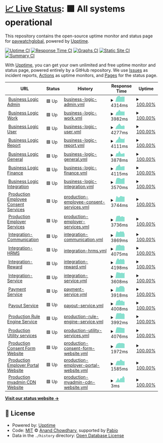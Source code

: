 # [📈 Live Status](https://paywatchglobal.github.io/upptime): <!--live status--> **🟩 All systems operational**

This repository contains the open-source uptime monitor and status page for [paywatchglobal](https://paywatchglobal.github.io/upptime), powered by [Upptime](https://github.com/upptime/upptime).

[![Uptime CI](https://github.com/paywatchglobal/upptime/workflows/Uptime%20CI/badge.svg)](https://github.com/paywatchglobal/upptime/actions?query=workflow%3A%22Uptime+CI%22)
[![Response Time CI](https://github.com/paywatchglobal/upptime/workflows/Response%20Time%20CI/badge.svg)](https://github.com/paywatchglobal/upptime/actions?query=workflow%3A%22Response+Time+CI%22)
[![Graphs CI](https://github.com/paywatchglobal/upptime/workflows/Graphs%20CI/badge.svg)](https://github.com/paywatchglobal/upptime/actions?query=workflow%3A%22Graphs+CI%22)
[![Static Site CI](https://github.com/paywatchglobal/upptime/workflows/Static%20Site%20CI/badge.svg)](https://github.com/paywatchglobal/upptime/actions?query=workflow%3A%22Static+Site+CI%22)
[![Summary CI](https://github.com/paywatchglobal/upptime/workflows/Summary%20CI/badge.svg)](https://github.com/paywatchglobal/upptime/actions?query=workflow%3A%22Summary+CI%22)

With [Upptime](https://upptime.js.org), you can get your own unlimited and free uptime monitor and status page, powered entirely by a GitHub repository. We use [Issues](https://github.com/paywatchglobal/upptime/issues) as incident reports, [Actions](https://github.com/paywatchglobal/upptime/actions) as uptime monitors, and [Pages](https://paywatchglobal.github.io/upptime) for the status page.

<!--start: status pages-->
<!-- This summary is generated by Upptime (https://github.com/upptime/upptime) -->
<!-- Do not edit this manually, your changes will be overwritten -->
<!-- prettier-ignore -->
| URL | Status | History | Response Time | Uptime |
| --- | ------ | ------- | ------------- | ------ |
| <img alt="" src="https://icons.duckduckgo.com/ip3/20.24.157.72.ico" height="13"> [Business Logic Admin](https://20.24.157.72/agghealth/health) | 🟩 Up | [business-logic-admin.yml](https://github.com/paywatchglobal/upptime/commits/HEAD/history/business-logic-admin.yml) | <details><summary><img alt="Response time graph" src="./graphs/business-logic-admin/response-time-week.png" height="20"> 4314ms</summary><br><a href="https://paywatchglobal.github.io/upptime/history/business-logic-admin"><img alt="Response time 4279" src="https://img.shields.io/endpoint?url=https%3A%2F%2Fraw.githubusercontent.com%2Fpaywatchglobal%2Fupptime%2FHEAD%2Fapi%2Fbusiness-logic-admin%2Fresponse-time.json"></a><br><a href="https://paywatchglobal.github.io/upptime/history/business-logic-admin"><img alt="24-hour response time 4170" src="https://img.shields.io/endpoint?url=https%3A%2F%2Fraw.githubusercontent.com%2Fpaywatchglobal%2Fupptime%2FHEAD%2Fapi%2Fbusiness-logic-admin%2Fresponse-time-day.json"></a><br><a href="https://paywatchglobal.github.io/upptime/history/business-logic-admin"><img alt="7-day response time 4314" src="https://img.shields.io/endpoint?url=https%3A%2F%2Fraw.githubusercontent.com%2Fpaywatchglobal%2Fupptime%2FHEAD%2Fapi%2Fbusiness-logic-admin%2Fresponse-time-week.json"></a><br><a href="https://paywatchglobal.github.io/upptime/history/business-logic-admin"><img alt="30-day response time 4281" src="https://img.shields.io/endpoint?url=https%3A%2F%2Fraw.githubusercontent.com%2Fpaywatchglobal%2Fupptime%2FHEAD%2Fapi%2Fbusiness-logic-admin%2Fresponse-time-month.json"></a><br><a href="https://paywatchglobal.github.io/upptime/history/business-logic-admin"><img alt="1-year response time 4279" src="https://img.shields.io/endpoint?url=https%3A%2F%2Fraw.githubusercontent.com%2Fpaywatchglobal%2Fupptime%2FHEAD%2Fapi%2Fbusiness-logic-admin%2Fresponse-time-year.json"></a></details> | <details><summary><a href="https://paywatchglobal.github.io/upptime/history/business-logic-admin">100.00%</a></summary><a href="https://paywatchglobal.github.io/upptime/history/business-logic-admin"><img alt="All-time uptime 100.00%" src="https://img.shields.io/endpoint?url=https%3A%2F%2Fraw.githubusercontent.com%2Fpaywatchglobal%2Fupptime%2FHEAD%2Fapi%2Fbusiness-logic-admin%2Fuptime.json"></a><br><a href="https://paywatchglobal.github.io/upptime/history/business-logic-admin"><img alt="24-hour uptime 100.00%" src="https://img.shields.io/endpoint?url=https%3A%2F%2Fraw.githubusercontent.com%2Fpaywatchglobal%2Fupptime%2FHEAD%2Fapi%2Fbusiness-logic-admin%2Fuptime-day.json"></a><br><a href="https://paywatchglobal.github.io/upptime/history/business-logic-admin"><img alt="7-day uptime 100.00%" src="https://img.shields.io/endpoint?url=https%3A%2F%2Fraw.githubusercontent.com%2Fpaywatchglobal%2Fupptime%2FHEAD%2Fapi%2Fbusiness-logic-admin%2Fuptime-week.json"></a><br><a href="https://paywatchglobal.github.io/upptime/history/business-logic-admin"><img alt="30-day uptime 100.00%" src="https://img.shields.io/endpoint?url=https%3A%2F%2Fraw.githubusercontent.com%2Fpaywatchglobal%2Fupptime%2FHEAD%2Fapi%2Fbusiness-logic-admin%2Fuptime-month.json"></a><br><a href="https://paywatchglobal.github.io/upptime/history/business-logic-admin"><img alt="1-year uptime 100.00%" src="https://img.shields.io/endpoint?url=https%3A%2F%2Fraw.githubusercontent.com%2Fpaywatchglobal%2Fupptime%2FHEAD%2Fapi%2Fbusiness-logic-admin%2Fuptime-year.json"></a></details>
| <img alt="" src="https://icons.duckduckgo.com/ip3/20.24.157.72.ico" height="13"> [Business Logic Work](https://20.24.157.72/agghealth/health) | 🟩 Up | [business-logic-work.yml](https://github.com/paywatchglobal/upptime/commits/HEAD/history/business-logic-work.yml) | <details><summary><img alt="Response time graph" src="./graphs/business-logic-work/response-time-week.png" height="20"> 3982ms</summary><br><a href="https://paywatchglobal.github.io/upptime/history/business-logic-work"><img alt="Response time 3711" src="https://img.shields.io/endpoint?url=https%3A%2F%2Fraw.githubusercontent.com%2Fpaywatchglobal%2Fupptime%2FHEAD%2Fapi%2Fbusiness-logic-work%2Fresponse-time.json"></a><br><a href="https://paywatchglobal.github.io/upptime/history/business-logic-work"><img alt="24-hour response time 3467" src="https://img.shields.io/endpoint?url=https%3A%2F%2Fraw.githubusercontent.com%2Fpaywatchglobal%2Fupptime%2FHEAD%2Fapi%2Fbusiness-logic-work%2Fresponse-time-day.json"></a><br><a href="https://paywatchglobal.github.io/upptime/history/business-logic-work"><img alt="7-day response time 3982" src="https://img.shields.io/endpoint?url=https%3A%2F%2Fraw.githubusercontent.com%2Fpaywatchglobal%2Fupptime%2FHEAD%2Fapi%2Fbusiness-logic-work%2Fresponse-time-week.json"></a><br><a href="https://paywatchglobal.github.io/upptime/history/business-logic-work"><img alt="30-day response time 3783" src="https://img.shields.io/endpoint?url=https%3A%2F%2Fraw.githubusercontent.com%2Fpaywatchglobal%2Fupptime%2FHEAD%2Fapi%2Fbusiness-logic-work%2Fresponse-time-month.json"></a><br><a href="https://paywatchglobal.github.io/upptime/history/business-logic-work"><img alt="1-year response time 3711" src="https://img.shields.io/endpoint?url=https%3A%2F%2Fraw.githubusercontent.com%2Fpaywatchglobal%2Fupptime%2FHEAD%2Fapi%2Fbusiness-logic-work%2Fresponse-time-year.json"></a></details> | <details><summary><a href="https://paywatchglobal.github.io/upptime/history/business-logic-work">100.00%</a></summary><a href="https://paywatchglobal.github.io/upptime/history/business-logic-work"><img alt="All-time uptime 100.00%" src="https://img.shields.io/endpoint?url=https%3A%2F%2Fraw.githubusercontent.com%2Fpaywatchglobal%2Fupptime%2FHEAD%2Fapi%2Fbusiness-logic-work%2Fuptime.json"></a><br><a href="https://paywatchglobal.github.io/upptime/history/business-logic-work"><img alt="24-hour uptime 100.00%" src="https://img.shields.io/endpoint?url=https%3A%2F%2Fraw.githubusercontent.com%2Fpaywatchglobal%2Fupptime%2FHEAD%2Fapi%2Fbusiness-logic-work%2Fuptime-day.json"></a><br><a href="https://paywatchglobal.github.io/upptime/history/business-logic-work"><img alt="7-day uptime 100.00%" src="https://img.shields.io/endpoint?url=https%3A%2F%2Fraw.githubusercontent.com%2Fpaywatchglobal%2Fupptime%2FHEAD%2Fapi%2Fbusiness-logic-work%2Fuptime-week.json"></a><br><a href="https://paywatchglobal.github.io/upptime/history/business-logic-work"><img alt="30-day uptime 100.00%" src="https://img.shields.io/endpoint?url=https%3A%2F%2Fraw.githubusercontent.com%2Fpaywatchglobal%2Fupptime%2FHEAD%2Fapi%2Fbusiness-logic-work%2Fuptime-month.json"></a><br><a href="https://paywatchglobal.github.io/upptime/history/business-logic-work"><img alt="1-year uptime 100.00%" src="https://img.shields.io/endpoint?url=https%3A%2F%2Fraw.githubusercontent.com%2Fpaywatchglobal%2Fupptime%2FHEAD%2Fapi%2Fbusiness-logic-work%2Fuptime-year.json"></a></details>
| <img alt="" src="https://icons.duckduckgo.com/ip3/20.24.157.72.ico" height="13"> [Business Logic User](https://20.24.157.72/agghealth/health) | 🟩 Up | [business-logic-user.yml](https://github.com/paywatchglobal/upptime/commits/HEAD/history/business-logic-user.yml) | <details><summary><img alt="Response time graph" src="./graphs/business-logic-user/response-time-week.png" height="20"> 4277ms</summary><br><a href="https://paywatchglobal.github.io/upptime/history/business-logic-user"><img alt="Response time 3669" src="https://img.shields.io/endpoint?url=https%3A%2F%2Fraw.githubusercontent.com%2Fpaywatchglobal%2Fupptime%2FHEAD%2Fapi%2Fbusiness-logic-user%2Fresponse-time.json"></a><br><a href="https://paywatchglobal.github.io/upptime/history/business-logic-user"><img alt="24-hour response time 3962" src="https://img.shields.io/endpoint?url=https%3A%2F%2Fraw.githubusercontent.com%2Fpaywatchglobal%2Fupptime%2FHEAD%2Fapi%2Fbusiness-logic-user%2Fresponse-time-day.json"></a><br><a href="https://paywatchglobal.github.io/upptime/history/business-logic-user"><img alt="7-day response time 4277" src="https://img.shields.io/endpoint?url=https%3A%2F%2Fraw.githubusercontent.com%2Fpaywatchglobal%2Fupptime%2FHEAD%2Fapi%2Fbusiness-logic-user%2Fresponse-time-week.json"></a><br><a href="https://paywatchglobal.github.io/upptime/history/business-logic-user"><img alt="30-day response time 3708" src="https://img.shields.io/endpoint?url=https%3A%2F%2Fraw.githubusercontent.com%2Fpaywatchglobal%2Fupptime%2FHEAD%2Fapi%2Fbusiness-logic-user%2Fresponse-time-month.json"></a><br><a href="https://paywatchglobal.github.io/upptime/history/business-logic-user"><img alt="1-year response time 3669" src="https://img.shields.io/endpoint?url=https%3A%2F%2Fraw.githubusercontent.com%2Fpaywatchglobal%2Fupptime%2FHEAD%2Fapi%2Fbusiness-logic-user%2Fresponse-time-year.json"></a></details> | <details><summary><a href="https://paywatchglobal.github.io/upptime/history/business-logic-user">100.00%</a></summary><a href="https://paywatchglobal.github.io/upptime/history/business-logic-user"><img alt="All-time uptime 100.00%" src="https://img.shields.io/endpoint?url=https%3A%2F%2Fraw.githubusercontent.com%2Fpaywatchglobal%2Fupptime%2FHEAD%2Fapi%2Fbusiness-logic-user%2Fuptime.json"></a><br><a href="https://paywatchglobal.github.io/upptime/history/business-logic-user"><img alt="24-hour uptime 100.00%" src="https://img.shields.io/endpoint?url=https%3A%2F%2Fraw.githubusercontent.com%2Fpaywatchglobal%2Fupptime%2FHEAD%2Fapi%2Fbusiness-logic-user%2Fuptime-day.json"></a><br><a href="https://paywatchglobal.github.io/upptime/history/business-logic-user"><img alt="7-day uptime 100.00%" src="https://img.shields.io/endpoint?url=https%3A%2F%2Fraw.githubusercontent.com%2Fpaywatchglobal%2Fupptime%2FHEAD%2Fapi%2Fbusiness-logic-user%2Fuptime-week.json"></a><br><a href="https://paywatchglobal.github.io/upptime/history/business-logic-user"><img alt="30-day uptime 100.00%" src="https://img.shields.io/endpoint?url=https%3A%2F%2Fraw.githubusercontent.com%2Fpaywatchglobal%2Fupptime%2FHEAD%2Fapi%2Fbusiness-logic-user%2Fuptime-month.json"></a><br><a href="https://paywatchglobal.github.io/upptime/history/business-logic-user"><img alt="1-year uptime 100.00%" src="https://img.shields.io/endpoint?url=https%3A%2F%2Fraw.githubusercontent.com%2Fpaywatchglobal%2Fupptime%2FHEAD%2Fapi%2Fbusiness-logic-user%2Fuptime-year.json"></a></details>
| <img alt="" src="https://icons.duckduckgo.com/ip3/20.24.157.72.ico" height="13"> [Business Logic Report](https://20.24.157.72/agghealth/health) | 🟩 Up | [business-logic-report.yml](https://github.com/paywatchglobal/upptime/commits/HEAD/history/business-logic-report.yml) | <details><summary><img alt="Response time graph" src="./graphs/business-logic-report/response-time-week.png" height="20"> 4111ms</summary><br><a href="https://paywatchglobal.github.io/upptime/history/business-logic-report"><img alt="Response time 3700" src="https://img.shields.io/endpoint?url=https%3A%2F%2Fraw.githubusercontent.com%2Fpaywatchglobal%2Fupptime%2FHEAD%2Fapi%2Fbusiness-logic-report%2Fresponse-time.json"></a><br><a href="https://paywatchglobal.github.io/upptime/history/business-logic-report"><img alt="24-hour response time 3999" src="https://img.shields.io/endpoint?url=https%3A%2F%2Fraw.githubusercontent.com%2Fpaywatchglobal%2Fupptime%2FHEAD%2Fapi%2Fbusiness-logic-report%2Fresponse-time-day.json"></a><br><a href="https://paywatchglobal.github.io/upptime/history/business-logic-report"><img alt="7-day response time 4111" src="https://img.shields.io/endpoint?url=https%3A%2F%2Fraw.githubusercontent.com%2Fpaywatchglobal%2Fupptime%2FHEAD%2Fapi%2Fbusiness-logic-report%2Fresponse-time-week.json"></a><br><a href="https://paywatchglobal.github.io/upptime/history/business-logic-report"><img alt="30-day response time 3612" src="https://img.shields.io/endpoint?url=https%3A%2F%2Fraw.githubusercontent.com%2Fpaywatchglobal%2Fupptime%2FHEAD%2Fapi%2Fbusiness-logic-report%2Fresponse-time-month.json"></a><br><a href="https://paywatchglobal.github.io/upptime/history/business-logic-report"><img alt="1-year response time 3700" src="https://img.shields.io/endpoint?url=https%3A%2F%2Fraw.githubusercontent.com%2Fpaywatchglobal%2Fupptime%2FHEAD%2Fapi%2Fbusiness-logic-report%2Fresponse-time-year.json"></a></details> | <details><summary><a href="https://paywatchglobal.github.io/upptime/history/business-logic-report">100.00%</a></summary><a href="https://paywatchglobal.github.io/upptime/history/business-logic-report"><img alt="All-time uptime 100.00%" src="https://img.shields.io/endpoint?url=https%3A%2F%2Fraw.githubusercontent.com%2Fpaywatchglobal%2Fupptime%2FHEAD%2Fapi%2Fbusiness-logic-report%2Fuptime.json"></a><br><a href="https://paywatchglobal.github.io/upptime/history/business-logic-report"><img alt="24-hour uptime 100.00%" src="https://img.shields.io/endpoint?url=https%3A%2F%2Fraw.githubusercontent.com%2Fpaywatchglobal%2Fupptime%2FHEAD%2Fapi%2Fbusiness-logic-report%2Fuptime-day.json"></a><br><a href="https://paywatchglobal.github.io/upptime/history/business-logic-report"><img alt="7-day uptime 100.00%" src="https://img.shields.io/endpoint?url=https%3A%2F%2Fraw.githubusercontent.com%2Fpaywatchglobal%2Fupptime%2FHEAD%2Fapi%2Fbusiness-logic-report%2Fuptime-week.json"></a><br><a href="https://paywatchglobal.github.io/upptime/history/business-logic-report"><img alt="30-day uptime 100.00%" src="https://img.shields.io/endpoint?url=https%3A%2F%2Fraw.githubusercontent.com%2Fpaywatchglobal%2Fupptime%2FHEAD%2Fapi%2Fbusiness-logic-report%2Fuptime-month.json"></a><br><a href="https://paywatchglobal.github.io/upptime/history/business-logic-report"><img alt="1-year uptime 100.00%" src="https://img.shields.io/endpoint?url=https%3A%2F%2Fraw.githubusercontent.com%2Fpaywatchglobal%2Fupptime%2FHEAD%2Fapi%2Fbusiness-logic-report%2Fuptime-year.json"></a></details>
| <img alt="" src="https://icons.duckduckgo.com/ip3/20.24.157.72.ico" height="13"> [Business Logic General](https://20.24.157.72/agghealth/health) | 🟩 Up | [business-logic-general.yml](https://github.com/paywatchglobal/upptime/commits/HEAD/history/business-logic-general.yml) | <details><summary><img alt="Response time graph" src="./graphs/business-logic-general/response-time-week.png" height="20"> 3878ms</summary><br><a href="https://paywatchglobal.github.io/upptime/history/business-logic-general"><img alt="Response time 3667" src="https://img.shields.io/endpoint?url=https%3A%2F%2Fraw.githubusercontent.com%2Fpaywatchglobal%2Fupptime%2FHEAD%2Fapi%2Fbusiness-logic-general%2Fresponse-time.json"></a><br><a href="https://paywatchglobal.github.io/upptime/history/business-logic-general"><img alt="24-hour response time 3146" src="https://img.shields.io/endpoint?url=https%3A%2F%2Fraw.githubusercontent.com%2Fpaywatchglobal%2Fupptime%2FHEAD%2Fapi%2Fbusiness-logic-general%2Fresponse-time-day.json"></a><br><a href="https://paywatchglobal.github.io/upptime/history/business-logic-general"><img alt="7-day response time 3878" src="https://img.shields.io/endpoint?url=https%3A%2F%2Fraw.githubusercontent.com%2Fpaywatchglobal%2Fupptime%2FHEAD%2Fapi%2Fbusiness-logic-general%2Fresponse-time-week.json"></a><br><a href="https://paywatchglobal.github.io/upptime/history/business-logic-general"><img alt="30-day response time 3611" src="https://img.shields.io/endpoint?url=https%3A%2F%2Fraw.githubusercontent.com%2Fpaywatchglobal%2Fupptime%2FHEAD%2Fapi%2Fbusiness-logic-general%2Fresponse-time-month.json"></a><br><a href="https://paywatchglobal.github.io/upptime/history/business-logic-general"><img alt="1-year response time 3667" src="https://img.shields.io/endpoint?url=https%3A%2F%2Fraw.githubusercontent.com%2Fpaywatchglobal%2Fupptime%2FHEAD%2Fapi%2Fbusiness-logic-general%2Fresponse-time-year.json"></a></details> | <details><summary><a href="https://paywatchglobal.github.io/upptime/history/business-logic-general">100.00%</a></summary><a href="https://paywatchglobal.github.io/upptime/history/business-logic-general"><img alt="All-time uptime 100.00%" src="https://img.shields.io/endpoint?url=https%3A%2F%2Fraw.githubusercontent.com%2Fpaywatchglobal%2Fupptime%2FHEAD%2Fapi%2Fbusiness-logic-general%2Fuptime.json"></a><br><a href="https://paywatchglobal.github.io/upptime/history/business-logic-general"><img alt="24-hour uptime 100.00%" src="https://img.shields.io/endpoint?url=https%3A%2F%2Fraw.githubusercontent.com%2Fpaywatchglobal%2Fupptime%2FHEAD%2Fapi%2Fbusiness-logic-general%2Fuptime-day.json"></a><br><a href="https://paywatchglobal.github.io/upptime/history/business-logic-general"><img alt="7-day uptime 100.00%" src="https://img.shields.io/endpoint?url=https%3A%2F%2Fraw.githubusercontent.com%2Fpaywatchglobal%2Fupptime%2FHEAD%2Fapi%2Fbusiness-logic-general%2Fuptime-week.json"></a><br><a href="https://paywatchglobal.github.io/upptime/history/business-logic-general"><img alt="30-day uptime 100.00%" src="https://img.shields.io/endpoint?url=https%3A%2F%2Fraw.githubusercontent.com%2Fpaywatchglobal%2Fupptime%2FHEAD%2Fapi%2Fbusiness-logic-general%2Fuptime-month.json"></a><br><a href="https://paywatchglobal.github.io/upptime/history/business-logic-general"><img alt="1-year uptime 100.00%" src="https://img.shields.io/endpoint?url=https%3A%2F%2Fraw.githubusercontent.com%2Fpaywatchglobal%2Fupptime%2FHEAD%2Fapi%2Fbusiness-logic-general%2Fuptime-year.json"></a></details>
| <img alt="" src="https://icons.duckduckgo.com/ip3/20.24.157.72.ico" height="13"> [Business Logic Finance](https://20.24.157.72/agghealth/health) | 🟩 Up | [business-logic-finance.yml](https://github.com/paywatchglobal/upptime/commits/HEAD/history/business-logic-finance.yml) | <details><summary><img alt="Response time graph" src="./graphs/business-logic-finance/response-time-week.png" height="20"> 4115ms</summary><br><a href="https://paywatchglobal.github.io/upptime/history/business-logic-finance"><img alt="Response time 3645" src="https://img.shields.io/endpoint?url=https%3A%2F%2Fraw.githubusercontent.com%2Fpaywatchglobal%2Fupptime%2FHEAD%2Fapi%2Fbusiness-logic-finance%2Fresponse-time.json"></a><br><a href="https://paywatchglobal.github.io/upptime/history/business-logic-finance"><img alt="24-hour response time 3997" src="https://img.shields.io/endpoint?url=https%3A%2F%2Fraw.githubusercontent.com%2Fpaywatchglobal%2Fupptime%2FHEAD%2Fapi%2Fbusiness-logic-finance%2Fresponse-time-day.json"></a><br><a href="https://paywatchglobal.github.io/upptime/history/business-logic-finance"><img alt="7-day response time 4115" src="https://img.shields.io/endpoint?url=https%3A%2F%2Fraw.githubusercontent.com%2Fpaywatchglobal%2Fupptime%2FHEAD%2Fapi%2Fbusiness-logic-finance%2Fresponse-time-week.json"></a><br><a href="https://paywatchglobal.github.io/upptime/history/business-logic-finance"><img alt="30-day response time 3697" src="https://img.shields.io/endpoint?url=https%3A%2F%2Fraw.githubusercontent.com%2Fpaywatchglobal%2Fupptime%2FHEAD%2Fapi%2Fbusiness-logic-finance%2Fresponse-time-month.json"></a><br><a href="https://paywatchglobal.github.io/upptime/history/business-logic-finance"><img alt="1-year response time 3645" src="https://img.shields.io/endpoint?url=https%3A%2F%2Fraw.githubusercontent.com%2Fpaywatchglobal%2Fupptime%2FHEAD%2Fapi%2Fbusiness-logic-finance%2Fresponse-time-year.json"></a></details> | <details><summary><a href="https://paywatchglobal.github.io/upptime/history/business-logic-finance">100.00%</a></summary><a href="https://paywatchglobal.github.io/upptime/history/business-logic-finance"><img alt="All-time uptime 100.00%" src="https://img.shields.io/endpoint?url=https%3A%2F%2Fraw.githubusercontent.com%2Fpaywatchglobal%2Fupptime%2FHEAD%2Fapi%2Fbusiness-logic-finance%2Fuptime.json"></a><br><a href="https://paywatchglobal.github.io/upptime/history/business-logic-finance"><img alt="24-hour uptime 100.00%" src="https://img.shields.io/endpoint?url=https%3A%2F%2Fraw.githubusercontent.com%2Fpaywatchglobal%2Fupptime%2FHEAD%2Fapi%2Fbusiness-logic-finance%2Fuptime-day.json"></a><br><a href="https://paywatchglobal.github.io/upptime/history/business-logic-finance"><img alt="7-day uptime 100.00%" src="https://img.shields.io/endpoint?url=https%3A%2F%2Fraw.githubusercontent.com%2Fpaywatchglobal%2Fupptime%2FHEAD%2Fapi%2Fbusiness-logic-finance%2Fuptime-week.json"></a><br><a href="https://paywatchglobal.github.io/upptime/history/business-logic-finance"><img alt="30-day uptime 100.00%" src="https://img.shields.io/endpoint?url=https%3A%2F%2Fraw.githubusercontent.com%2Fpaywatchglobal%2Fupptime%2FHEAD%2Fapi%2Fbusiness-logic-finance%2Fuptime-month.json"></a><br><a href="https://paywatchglobal.github.io/upptime/history/business-logic-finance"><img alt="1-year uptime 100.00%" src="https://img.shields.io/endpoint?url=https%3A%2F%2Fraw.githubusercontent.com%2Fpaywatchglobal%2Fupptime%2FHEAD%2Fapi%2Fbusiness-logic-finance%2Fuptime-year.json"></a></details>
| <img alt="" src="https://icons.duckduckgo.com/ip3/20.24.157.72.ico" height="13"> [Business Logic Integration](https://20.24.157.72/agghealth/health) | 🟩 Up | [business-logic-integration.yml](https://github.com/paywatchglobal/upptime/commits/HEAD/history/business-logic-integration.yml) | <details><summary><img alt="Response time graph" src="./graphs/business-logic-integration/response-time-week.png" height="20"> 3570ms</summary><br><a href="https://paywatchglobal.github.io/upptime/history/business-logic-integration"><img alt="Response time 3622" src="https://img.shields.io/endpoint?url=https%3A%2F%2Fraw.githubusercontent.com%2Fpaywatchglobal%2Fupptime%2FHEAD%2Fapi%2Fbusiness-logic-integration%2Fresponse-time.json"></a><br><a href="https://paywatchglobal.github.io/upptime/history/business-logic-integration"><img alt="24-hour response time 3365" src="https://img.shields.io/endpoint?url=https%3A%2F%2Fraw.githubusercontent.com%2Fpaywatchglobal%2Fupptime%2FHEAD%2Fapi%2Fbusiness-logic-integration%2Fresponse-time-day.json"></a><br><a href="https://paywatchglobal.github.io/upptime/history/business-logic-integration"><img alt="7-day response time 3570" src="https://img.shields.io/endpoint?url=https%3A%2F%2Fraw.githubusercontent.com%2Fpaywatchglobal%2Fupptime%2FHEAD%2Fapi%2Fbusiness-logic-integration%2Fresponse-time-week.json"></a><br><a href="https://paywatchglobal.github.io/upptime/history/business-logic-integration"><img alt="30-day response time 3576" src="https://img.shields.io/endpoint?url=https%3A%2F%2Fraw.githubusercontent.com%2Fpaywatchglobal%2Fupptime%2FHEAD%2Fapi%2Fbusiness-logic-integration%2Fresponse-time-month.json"></a><br><a href="https://paywatchglobal.github.io/upptime/history/business-logic-integration"><img alt="1-year response time 3622" src="https://img.shields.io/endpoint?url=https%3A%2F%2Fraw.githubusercontent.com%2Fpaywatchglobal%2Fupptime%2FHEAD%2Fapi%2Fbusiness-logic-integration%2Fresponse-time-year.json"></a></details> | <details><summary><a href="https://paywatchglobal.github.io/upptime/history/business-logic-integration">100.00%</a></summary><a href="https://paywatchglobal.github.io/upptime/history/business-logic-integration"><img alt="All-time uptime 100.00%" src="https://img.shields.io/endpoint?url=https%3A%2F%2Fraw.githubusercontent.com%2Fpaywatchglobal%2Fupptime%2FHEAD%2Fapi%2Fbusiness-logic-integration%2Fuptime.json"></a><br><a href="https://paywatchglobal.github.io/upptime/history/business-logic-integration"><img alt="24-hour uptime 100.00%" src="https://img.shields.io/endpoint?url=https%3A%2F%2Fraw.githubusercontent.com%2Fpaywatchglobal%2Fupptime%2FHEAD%2Fapi%2Fbusiness-logic-integration%2Fuptime-day.json"></a><br><a href="https://paywatchglobal.github.io/upptime/history/business-logic-integration"><img alt="7-day uptime 100.00%" src="https://img.shields.io/endpoint?url=https%3A%2F%2Fraw.githubusercontent.com%2Fpaywatchglobal%2Fupptime%2FHEAD%2Fapi%2Fbusiness-logic-integration%2Fuptime-week.json"></a><br><a href="https://paywatchglobal.github.io/upptime/history/business-logic-integration"><img alt="30-day uptime 100.00%" src="https://img.shields.io/endpoint?url=https%3A%2F%2Fraw.githubusercontent.com%2Fpaywatchglobal%2Fupptime%2FHEAD%2Fapi%2Fbusiness-logic-integration%2Fuptime-month.json"></a><br><a href="https://paywatchglobal.github.io/upptime/history/business-logic-integration"><img alt="1-year uptime 100.00%" src="https://img.shields.io/endpoint?url=https%3A%2F%2Fraw.githubusercontent.com%2Fpaywatchglobal%2Fupptime%2FHEAD%2Fapi%2Fbusiness-logic-integration%2Fuptime-year.json"></a></details>
| <img alt="" src="https://icons.duckduckgo.com/ip3/20.24.157.72.ico" height="13"> [Production Employee Consent Services](https://20.24.157.72/agghealth/health) | 🟩 Up | [production-employee-consent-services.yml](https://github.com/paywatchglobal/upptime/commits/HEAD/history/production-employee-consent-services.yml) | <details><summary><img alt="Response time graph" src="./graphs/production-employee-consent-services/response-time-week.png" height="20"> 3744ms</summary><br><a href="https://paywatchglobal.github.io/upptime/history/production-employee-consent-services"><img alt="Response time 3634" src="https://img.shields.io/endpoint?url=https%3A%2F%2Fraw.githubusercontent.com%2Fpaywatchglobal%2Fupptime%2FHEAD%2Fapi%2Fproduction-employee-consent-services%2Fresponse-time.json"></a><br><a href="https://paywatchglobal.github.io/upptime/history/production-employee-consent-services"><img alt="24-hour response time 4077" src="https://img.shields.io/endpoint?url=https%3A%2F%2Fraw.githubusercontent.com%2Fpaywatchglobal%2Fupptime%2FHEAD%2Fapi%2Fproduction-employee-consent-services%2Fresponse-time-day.json"></a><br><a href="https://paywatchglobal.github.io/upptime/history/production-employee-consent-services"><img alt="7-day response time 3744" src="https://img.shields.io/endpoint?url=https%3A%2F%2Fraw.githubusercontent.com%2Fpaywatchglobal%2Fupptime%2FHEAD%2Fapi%2Fproduction-employee-consent-services%2Fresponse-time-week.json"></a><br><a href="https://paywatchglobal.github.io/upptime/history/production-employee-consent-services"><img alt="30-day response time 3665" src="https://img.shields.io/endpoint?url=https%3A%2F%2Fraw.githubusercontent.com%2Fpaywatchglobal%2Fupptime%2FHEAD%2Fapi%2Fproduction-employee-consent-services%2Fresponse-time-month.json"></a><br><a href="https://paywatchglobal.github.io/upptime/history/production-employee-consent-services"><img alt="1-year response time 3634" src="https://img.shields.io/endpoint?url=https%3A%2F%2Fraw.githubusercontent.com%2Fpaywatchglobal%2Fupptime%2FHEAD%2Fapi%2Fproduction-employee-consent-services%2Fresponse-time-year.json"></a></details> | <details><summary><a href="https://paywatchglobal.github.io/upptime/history/production-employee-consent-services">100.00%</a></summary><a href="https://paywatchglobal.github.io/upptime/history/production-employee-consent-services"><img alt="All-time uptime 100.00%" src="https://img.shields.io/endpoint?url=https%3A%2F%2Fraw.githubusercontent.com%2Fpaywatchglobal%2Fupptime%2FHEAD%2Fapi%2Fproduction-employee-consent-services%2Fuptime.json"></a><br><a href="https://paywatchglobal.github.io/upptime/history/production-employee-consent-services"><img alt="24-hour uptime 100.00%" src="https://img.shields.io/endpoint?url=https%3A%2F%2Fraw.githubusercontent.com%2Fpaywatchglobal%2Fupptime%2FHEAD%2Fapi%2Fproduction-employee-consent-services%2Fuptime-day.json"></a><br><a href="https://paywatchglobal.github.io/upptime/history/production-employee-consent-services"><img alt="7-day uptime 100.00%" src="https://img.shields.io/endpoint?url=https%3A%2F%2Fraw.githubusercontent.com%2Fpaywatchglobal%2Fupptime%2FHEAD%2Fapi%2Fproduction-employee-consent-services%2Fuptime-week.json"></a><br><a href="https://paywatchglobal.github.io/upptime/history/production-employee-consent-services"><img alt="30-day uptime 100.00%" src="https://img.shields.io/endpoint?url=https%3A%2F%2Fraw.githubusercontent.com%2Fpaywatchglobal%2Fupptime%2FHEAD%2Fapi%2Fproduction-employee-consent-services%2Fuptime-month.json"></a><br><a href="https://paywatchglobal.github.io/upptime/history/production-employee-consent-services"><img alt="1-year uptime 100.00%" src="https://img.shields.io/endpoint?url=https%3A%2F%2Fraw.githubusercontent.com%2Fpaywatchglobal%2Fupptime%2FHEAD%2Fapi%2Fproduction-employee-consent-services%2Fuptime-year.json"></a></details>
| <img alt="" src="https://icons.duckduckgo.com/ip3/20.24.157.72.ico" height="13"> [Production Employer Services](https://20.24.157.72/agghealth/health) | 🟩 Up | [production-employer-services.yml](https://github.com/paywatchglobal/upptime/commits/HEAD/history/production-employer-services.yml) | <details><summary><img alt="Response time graph" src="./graphs/production-employer-services/response-time-week.png" height="20"> 3736ms</summary><br><a href="https://paywatchglobal.github.io/upptime/history/production-employer-services"><img alt="Response time 3584" src="https://img.shields.io/endpoint?url=https%3A%2F%2Fraw.githubusercontent.com%2Fpaywatchglobal%2Fupptime%2FHEAD%2Fapi%2Fproduction-employer-services%2Fresponse-time.json"></a><br><a href="https://paywatchglobal.github.io/upptime/history/production-employer-services"><img alt="24-hour response time 4065" src="https://img.shields.io/endpoint?url=https%3A%2F%2Fraw.githubusercontent.com%2Fpaywatchglobal%2Fupptime%2FHEAD%2Fapi%2Fproduction-employer-services%2Fresponse-time-day.json"></a><br><a href="https://paywatchglobal.github.io/upptime/history/production-employer-services"><img alt="7-day response time 3736" src="https://img.shields.io/endpoint?url=https%3A%2F%2Fraw.githubusercontent.com%2Fpaywatchglobal%2Fupptime%2FHEAD%2Fapi%2Fproduction-employer-services%2Fresponse-time-week.json"></a><br><a href="https://paywatchglobal.github.io/upptime/history/production-employer-services"><img alt="30-day response time 3601" src="https://img.shields.io/endpoint?url=https%3A%2F%2Fraw.githubusercontent.com%2Fpaywatchglobal%2Fupptime%2FHEAD%2Fapi%2Fproduction-employer-services%2Fresponse-time-month.json"></a><br><a href="https://paywatchglobal.github.io/upptime/history/production-employer-services"><img alt="1-year response time 3584" src="https://img.shields.io/endpoint?url=https%3A%2F%2Fraw.githubusercontent.com%2Fpaywatchglobal%2Fupptime%2FHEAD%2Fapi%2Fproduction-employer-services%2Fresponse-time-year.json"></a></details> | <details><summary><a href="https://paywatchglobal.github.io/upptime/history/production-employer-services">100.00%</a></summary><a href="https://paywatchglobal.github.io/upptime/history/production-employer-services"><img alt="All-time uptime 99.99%" src="https://img.shields.io/endpoint?url=https%3A%2F%2Fraw.githubusercontent.com%2Fpaywatchglobal%2Fupptime%2FHEAD%2Fapi%2Fproduction-employer-services%2Fuptime.json"></a><br><a href="https://paywatchglobal.github.io/upptime/history/production-employer-services"><img alt="24-hour uptime 100.00%" src="https://img.shields.io/endpoint?url=https%3A%2F%2Fraw.githubusercontent.com%2Fpaywatchglobal%2Fupptime%2FHEAD%2Fapi%2Fproduction-employer-services%2Fuptime-day.json"></a><br><a href="https://paywatchglobal.github.io/upptime/history/production-employer-services"><img alt="7-day uptime 100.00%" src="https://img.shields.io/endpoint?url=https%3A%2F%2Fraw.githubusercontent.com%2Fpaywatchglobal%2Fupptime%2FHEAD%2Fapi%2Fproduction-employer-services%2Fuptime-week.json"></a><br><a href="https://paywatchglobal.github.io/upptime/history/production-employer-services"><img alt="30-day uptime 100.00%" src="https://img.shields.io/endpoint?url=https%3A%2F%2Fraw.githubusercontent.com%2Fpaywatchglobal%2Fupptime%2FHEAD%2Fapi%2Fproduction-employer-services%2Fuptime-month.json"></a><br><a href="https://paywatchglobal.github.io/upptime/history/production-employer-services"><img alt="1-year uptime 99.99%" src="https://img.shields.io/endpoint?url=https%3A%2F%2Fraw.githubusercontent.com%2Fpaywatchglobal%2Fupptime%2FHEAD%2Fapi%2Fproduction-employer-services%2Fuptime-year.json"></a></details>
| <img alt="" src="https://icons.duckduckgo.com/ip3/20.24.157.72.ico" height="13"> [Integration-Communication](https://20.24.157.72/agghealth/health) | 🟩 Up | [integration-communication.yml](https://github.com/paywatchglobal/upptime/commits/HEAD/history/integration-communication.yml) | <details><summary><img alt="Response time graph" src="./graphs/integration-communication/response-time-week.png" height="20"> 3869ms</summary><br><a href="https://paywatchglobal.github.io/upptime/history/integration-communication"><img alt="Response time 3814" src="https://img.shields.io/endpoint?url=https%3A%2F%2Fraw.githubusercontent.com%2Fpaywatchglobal%2Fupptime%2FHEAD%2Fapi%2Fintegration-communication%2Fresponse-time.json"></a><br><a href="https://paywatchglobal.github.io/upptime/history/integration-communication"><img alt="24-hour response time 6289" src="https://img.shields.io/endpoint?url=https%3A%2F%2Fraw.githubusercontent.com%2Fpaywatchglobal%2Fupptime%2FHEAD%2Fapi%2Fintegration-communication%2Fresponse-time-day.json"></a><br><a href="https://paywatchglobal.github.io/upptime/history/integration-communication"><img alt="7-day response time 3869" src="https://img.shields.io/endpoint?url=https%3A%2F%2Fraw.githubusercontent.com%2Fpaywatchglobal%2Fupptime%2FHEAD%2Fapi%2Fintegration-communication%2Fresponse-time-week.json"></a><br><a href="https://paywatchglobal.github.io/upptime/history/integration-communication"><img alt="30-day response time 3790" src="https://img.shields.io/endpoint?url=https%3A%2F%2Fraw.githubusercontent.com%2Fpaywatchglobal%2Fupptime%2FHEAD%2Fapi%2Fintegration-communication%2Fresponse-time-month.json"></a><br><a href="https://paywatchglobal.github.io/upptime/history/integration-communication"><img alt="1-year response time 3814" src="https://img.shields.io/endpoint?url=https%3A%2F%2Fraw.githubusercontent.com%2Fpaywatchglobal%2Fupptime%2FHEAD%2Fapi%2Fintegration-communication%2Fresponse-time-year.json"></a></details> | <details><summary><a href="https://paywatchglobal.github.io/upptime/history/integration-communication">100.00%</a></summary><a href="https://paywatchglobal.github.io/upptime/history/integration-communication"><img alt="All-time uptime 100.00%" src="https://img.shields.io/endpoint?url=https%3A%2F%2Fraw.githubusercontent.com%2Fpaywatchglobal%2Fupptime%2FHEAD%2Fapi%2Fintegration-communication%2Fuptime.json"></a><br><a href="https://paywatchglobal.github.io/upptime/history/integration-communication"><img alt="24-hour uptime 100.00%" src="https://img.shields.io/endpoint?url=https%3A%2F%2Fraw.githubusercontent.com%2Fpaywatchglobal%2Fupptime%2FHEAD%2Fapi%2Fintegration-communication%2Fuptime-day.json"></a><br><a href="https://paywatchglobal.github.io/upptime/history/integration-communication"><img alt="7-day uptime 100.00%" src="https://img.shields.io/endpoint?url=https%3A%2F%2Fraw.githubusercontent.com%2Fpaywatchglobal%2Fupptime%2FHEAD%2Fapi%2Fintegration-communication%2Fuptime-week.json"></a><br><a href="https://paywatchglobal.github.io/upptime/history/integration-communication"><img alt="30-day uptime 100.00%" src="https://img.shields.io/endpoint?url=https%3A%2F%2Fraw.githubusercontent.com%2Fpaywatchglobal%2Fupptime%2FHEAD%2Fapi%2Fintegration-communication%2Fuptime-month.json"></a><br><a href="https://paywatchglobal.github.io/upptime/history/integration-communication"><img alt="1-year uptime 100.00%" src="https://img.shields.io/endpoint?url=https%3A%2F%2Fraw.githubusercontent.com%2Fpaywatchglobal%2Fupptime%2FHEAD%2Fapi%2Fintegration-communication%2Fuptime-year.json"></a></details>
| <img alt="" src="https://icons.duckduckgo.com/ip3/20.24.157.72.ico" height="13"> [Integration-HRMS](https://20.24.157.72/agghealth/health) | 🟩 Up | [integration-hrms.yml](https://github.com/paywatchglobal/upptime/commits/HEAD/history/integration-hrms.yml) | <details><summary><img alt="Response time graph" src="./graphs/integration-hrms/response-time-week.png" height="20"> 4075ms</summary><br><a href="https://paywatchglobal.github.io/upptime/history/integration-hrms"><img alt="Response time 3824" src="https://img.shields.io/endpoint?url=https%3A%2F%2Fraw.githubusercontent.com%2Fpaywatchglobal%2Fupptime%2FHEAD%2Fapi%2Fintegration-hrms%2Fresponse-time.json"></a><br><a href="https://paywatchglobal.github.io/upptime/history/integration-hrms"><img alt="24-hour response time 6372" src="https://img.shields.io/endpoint?url=https%3A%2F%2Fraw.githubusercontent.com%2Fpaywatchglobal%2Fupptime%2FHEAD%2Fapi%2Fintegration-hrms%2Fresponse-time-day.json"></a><br><a href="https://paywatchglobal.github.io/upptime/history/integration-hrms"><img alt="7-day response time 4075" src="https://img.shields.io/endpoint?url=https%3A%2F%2Fraw.githubusercontent.com%2Fpaywatchglobal%2Fupptime%2FHEAD%2Fapi%2Fintegration-hrms%2Fresponse-time-week.json"></a><br><a href="https://paywatchglobal.github.io/upptime/history/integration-hrms"><img alt="30-day response time 3816" src="https://img.shields.io/endpoint?url=https%3A%2F%2Fraw.githubusercontent.com%2Fpaywatchglobal%2Fupptime%2FHEAD%2Fapi%2Fintegration-hrms%2Fresponse-time-month.json"></a><br><a href="https://paywatchglobal.github.io/upptime/history/integration-hrms"><img alt="1-year response time 3824" src="https://img.shields.io/endpoint?url=https%3A%2F%2Fraw.githubusercontent.com%2Fpaywatchglobal%2Fupptime%2FHEAD%2Fapi%2Fintegration-hrms%2Fresponse-time-year.json"></a></details> | <details><summary><a href="https://paywatchglobal.github.io/upptime/history/integration-hrms">100.00%</a></summary><a href="https://paywatchglobal.github.io/upptime/history/integration-hrms"><img alt="All-time uptime 100.00%" src="https://img.shields.io/endpoint?url=https%3A%2F%2Fraw.githubusercontent.com%2Fpaywatchglobal%2Fupptime%2FHEAD%2Fapi%2Fintegration-hrms%2Fuptime.json"></a><br><a href="https://paywatchglobal.github.io/upptime/history/integration-hrms"><img alt="24-hour uptime 100.00%" src="https://img.shields.io/endpoint?url=https%3A%2F%2Fraw.githubusercontent.com%2Fpaywatchglobal%2Fupptime%2FHEAD%2Fapi%2Fintegration-hrms%2Fuptime-day.json"></a><br><a href="https://paywatchglobal.github.io/upptime/history/integration-hrms"><img alt="7-day uptime 100.00%" src="https://img.shields.io/endpoint?url=https%3A%2F%2Fraw.githubusercontent.com%2Fpaywatchglobal%2Fupptime%2FHEAD%2Fapi%2Fintegration-hrms%2Fuptime-week.json"></a><br><a href="https://paywatchglobal.github.io/upptime/history/integration-hrms"><img alt="30-day uptime 100.00%" src="https://img.shields.io/endpoint?url=https%3A%2F%2Fraw.githubusercontent.com%2Fpaywatchglobal%2Fupptime%2FHEAD%2Fapi%2Fintegration-hrms%2Fuptime-month.json"></a><br><a href="https://paywatchglobal.github.io/upptime/history/integration-hrms"><img alt="1-year uptime 100.00%" src="https://img.shields.io/endpoint?url=https%3A%2F%2Fraw.githubusercontent.com%2Fpaywatchglobal%2Fupptime%2FHEAD%2Fapi%2Fintegration-hrms%2Fuptime-year.json"></a></details>
| <img alt="" src="https://icons.duckduckgo.com/ip3/20.24.157.72.ico" height="13"> [Integration-Reward](https://20.24.157.72/agghealth/health) | 🟩 Up | [integration-reward.yml](https://github.com/paywatchglobal/upptime/commits/HEAD/history/integration-reward.yml) | <details><summary><img alt="Response time graph" src="./graphs/integration-reward/response-time-week.png" height="20"> 4198ms</summary><br><a href="https://paywatchglobal.github.io/upptime/history/integration-reward"><img alt="Response time 3765" src="https://img.shields.io/endpoint?url=https%3A%2F%2Fraw.githubusercontent.com%2Fpaywatchglobal%2Fupptime%2FHEAD%2Fapi%2Fintegration-reward%2Fresponse-time.json"></a><br><a href="https://paywatchglobal.github.io/upptime/history/integration-reward"><img alt="24-hour response time 6186" src="https://img.shields.io/endpoint?url=https%3A%2F%2Fraw.githubusercontent.com%2Fpaywatchglobal%2Fupptime%2FHEAD%2Fapi%2Fintegration-reward%2Fresponse-time-day.json"></a><br><a href="https://paywatchglobal.github.io/upptime/history/integration-reward"><img alt="7-day response time 4198" src="https://img.shields.io/endpoint?url=https%3A%2F%2Fraw.githubusercontent.com%2Fpaywatchglobal%2Fupptime%2FHEAD%2Fapi%2Fintegration-reward%2Fresponse-time-week.json"></a><br><a href="https://paywatchglobal.github.io/upptime/history/integration-reward"><img alt="30-day response time 3814" src="https://img.shields.io/endpoint?url=https%3A%2F%2Fraw.githubusercontent.com%2Fpaywatchglobal%2Fupptime%2FHEAD%2Fapi%2Fintegration-reward%2Fresponse-time-month.json"></a><br><a href="https://paywatchglobal.github.io/upptime/history/integration-reward"><img alt="1-year response time 3765" src="https://img.shields.io/endpoint?url=https%3A%2F%2Fraw.githubusercontent.com%2Fpaywatchglobal%2Fupptime%2FHEAD%2Fapi%2Fintegration-reward%2Fresponse-time-year.json"></a></details> | <details><summary><a href="https://paywatchglobal.github.io/upptime/history/integration-reward">100.00%</a></summary><a href="https://paywatchglobal.github.io/upptime/history/integration-reward"><img alt="All-time uptime 100.00%" src="https://img.shields.io/endpoint?url=https%3A%2F%2Fraw.githubusercontent.com%2Fpaywatchglobal%2Fupptime%2FHEAD%2Fapi%2Fintegration-reward%2Fuptime.json"></a><br><a href="https://paywatchglobal.github.io/upptime/history/integration-reward"><img alt="24-hour uptime 100.00%" src="https://img.shields.io/endpoint?url=https%3A%2F%2Fraw.githubusercontent.com%2Fpaywatchglobal%2Fupptime%2FHEAD%2Fapi%2Fintegration-reward%2Fuptime-day.json"></a><br><a href="https://paywatchglobal.github.io/upptime/history/integration-reward"><img alt="7-day uptime 100.00%" src="https://img.shields.io/endpoint?url=https%3A%2F%2Fraw.githubusercontent.com%2Fpaywatchglobal%2Fupptime%2FHEAD%2Fapi%2Fintegration-reward%2Fuptime-week.json"></a><br><a href="https://paywatchglobal.github.io/upptime/history/integration-reward"><img alt="30-day uptime 100.00%" src="https://img.shields.io/endpoint?url=https%3A%2F%2Fraw.githubusercontent.com%2Fpaywatchglobal%2Fupptime%2FHEAD%2Fapi%2Fintegration-reward%2Fuptime-month.json"></a><br><a href="https://paywatchglobal.github.io/upptime/history/integration-reward"><img alt="1-year uptime 100.00%" src="https://img.shields.io/endpoint?url=https%3A%2F%2Fraw.githubusercontent.com%2Fpaywatchglobal%2Fupptime%2FHEAD%2Fapi%2Fintegration-reward%2Fuptime-year.json"></a></details>
| <img alt="" src="https://icons.duckduckgo.com/ip3/20.24.157.72.ico" height="13"> [Integration-Service](https://20.24.157.72/agghealth/health) | 🟩 Up | [integration-service.yml](https://github.com/paywatchglobal/upptime/commits/HEAD/history/integration-service.yml) | <details><summary><img alt="Response time graph" src="./graphs/integration-service/response-time-week.png" height="20"> 3608ms</summary><br><a href="https://paywatchglobal.github.io/upptime/history/integration-service"><img alt="Response time 3635" src="https://img.shields.io/endpoint?url=https%3A%2F%2Fraw.githubusercontent.com%2Fpaywatchglobal%2Fupptime%2FHEAD%2Fapi%2Fintegration-service%2Fresponse-time.json"></a><br><a href="https://paywatchglobal.github.io/upptime/history/integration-service"><img alt="24-hour response time 4555" src="https://img.shields.io/endpoint?url=https%3A%2F%2Fraw.githubusercontent.com%2Fpaywatchglobal%2Fupptime%2FHEAD%2Fapi%2Fintegration-service%2Fresponse-time-day.json"></a><br><a href="https://paywatchglobal.github.io/upptime/history/integration-service"><img alt="7-day response time 3608" src="https://img.shields.io/endpoint?url=https%3A%2F%2Fraw.githubusercontent.com%2Fpaywatchglobal%2Fupptime%2FHEAD%2Fapi%2Fintegration-service%2Fresponse-time-week.json"></a><br><a href="https://paywatchglobal.github.io/upptime/history/integration-service"><img alt="30-day response time 3668" src="https://img.shields.io/endpoint?url=https%3A%2F%2Fraw.githubusercontent.com%2Fpaywatchglobal%2Fupptime%2FHEAD%2Fapi%2Fintegration-service%2Fresponse-time-month.json"></a><br><a href="https://paywatchglobal.github.io/upptime/history/integration-service"><img alt="1-year response time 3635" src="https://img.shields.io/endpoint?url=https%3A%2F%2Fraw.githubusercontent.com%2Fpaywatchglobal%2Fupptime%2FHEAD%2Fapi%2Fintegration-service%2Fresponse-time-year.json"></a></details> | <details><summary><a href="https://paywatchglobal.github.io/upptime/history/integration-service">100.00%</a></summary><a href="https://paywatchglobal.github.io/upptime/history/integration-service"><img alt="All-time uptime 100.00%" src="https://img.shields.io/endpoint?url=https%3A%2F%2Fraw.githubusercontent.com%2Fpaywatchglobal%2Fupptime%2FHEAD%2Fapi%2Fintegration-service%2Fuptime.json"></a><br><a href="https://paywatchglobal.github.io/upptime/history/integration-service"><img alt="24-hour uptime 100.00%" src="https://img.shields.io/endpoint?url=https%3A%2F%2Fraw.githubusercontent.com%2Fpaywatchglobal%2Fupptime%2FHEAD%2Fapi%2Fintegration-service%2Fuptime-day.json"></a><br><a href="https://paywatchglobal.github.io/upptime/history/integration-service"><img alt="7-day uptime 100.00%" src="https://img.shields.io/endpoint?url=https%3A%2F%2Fraw.githubusercontent.com%2Fpaywatchglobal%2Fupptime%2FHEAD%2Fapi%2Fintegration-service%2Fuptime-week.json"></a><br><a href="https://paywatchglobal.github.io/upptime/history/integration-service"><img alt="30-day uptime 100.00%" src="https://img.shields.io/endpoint?url=https%3A%2F%2Fraw.githubusercontent.com%2Fpaywatchglobal%2Fupptime%2FHEAD%2Fapi%2Fintegration-service%2Fuptime-month.json"></a><br><a href="https://paywatchglobal.github.io/upptime/history/integration-service"><img alt="1-year uptime 100.00%" src="https://img.shields.io/endpoint?url=https%3A%2F%2Fraw.githubusercontent.com%2Fpaywatchglobal%2Fupptime%2FHEAD%2Fapi%2Fintegration-service%2Fuptime-year.json"></a></details>
| <img alt="" src="https://icons.duckduckgo.com/ip3/20.24.157.72.ico" height="13"> [Payment Service](https://20.24.157.72/agghealth/health) | 🟩 Up | [payment-service.yml](https://github.com/paywatchglobal/upptime/commits/HEAD/history/payment-service.yml) | <details><summary><img alt="Response time graph" src="./graphs/payment-service/response-time-week.png" height="20"> 3918ms</summary><br><a href="https://paywatchglobal.github.io/upptime/history/payment-service"><img alt="Response time 3671" src="https://img.shields.io/endpoint?url=https%3A%2F%2Fraw.githubusercontent.com%2Fpaywatchglobal%2Fupptime%2FHEAD%2Fapi%2Fpayment-service%2Fresponse-time.json"></a><br><a href="https://paywatchglobal.github.io/upptime/history/payment-service"><img alt="24-hour response time 5893" src="https://img.shields.io/endpoint?url=https%3A%2F%2Fraw.githubusercontent.com%2Fpaywatchglobal%2Fupptime%2FHEAD%2Fapi%2Fpayment-service%2Fresponse-time-day.json"></a><br><a href="https://paywatchglobal.github.io/upptime/history/payment-service"><img alt="7-day response time 3918" src="https://img.shields.io/endpoint?url=https%3A%2F%2Fraw.githubusercontent.com%2Fpaywatchglobal%2Fupptime%2FHEAD%2Fapi%2Fpayment-service%2Fresponse-time-week.json"></a><br><a href="https://paywatchglobal.github.io/upptime/history/payment-service"><img alt="30-day response time 3683" src="https://img.shields.io/endpoint?url=https%3A%2F%2Fraw.githubusercontent.com%2Fpaywatchglobal%2Fupptime%2FHEAD%2Fapi%2Fpayment-service%2Fresponse-time-month.json"></a><br><a href="https://paywatchglobal.github.io/upptime/history/payment-service"><img alt="1-year response time 3671" src="https://img.shields.io/endpoint?url=https%3A%2F%2Fraw.githubusercontent.com%2Fpaywatchglobal%2Fupptime%2FHEAD%2Fapi%2Fpayment-service%2Fresponse-time-year.json"></a></details> | <details><summary><a href="https://paywatchglobal.github.io/upptime/history/payment-service">100.00%</a></summary><a href="https://paywatchglobal.github.io/upptime/history/payment-service"><img alt="All-time uptime 100.00%" src="https://img.shields.io/endpoint?url=https%3A%2F%2Fraw.githubusercontent.com%2Fpaywatchglobal%2Fupptime%2FHEAD%2Fapi%2Fpayment-service%2Fuptime.json"></a><br><a href="https://paywatchglobal.github.io/upptime/history/payment-service"><img alt="24-hour uptime 100.00%" src="https://img.shields.io/endpoint?url=https%3A%2F%2Fraw.githubusercontent.com%2Fpaywatchglobal%2Fupptime%2FHEAD%2Fapi%2Fpayment-service%2Fuptime-day.json"></a><br><a href="https://paywatchglobal.github.io/upptime/history/payment-service"><img alt="7-day uptime 100.00%" src="https://img.shields.io/endpoint?url=https%3A%2F%2Fraw.githubusercontent.com%2Fpaywatchglobal%2Fupptime%2FHEAD%2Fapi%2Fpayment-service%2Fuptime-week.json"></a><br><a href="https://paywatchglobal.github.io/upptime/history/payment-service"><img alt="30-day uptime 100.00%" src="https://img.shields.io/endpoint?url=https%3A%2F%2Fraw.githubusercontent.com%2Fpaywatchglobal%2Fupptime%2FHEAD%2Fapi%2Fpayment-service%2Fuptime-month.json"></a><br><a href="https://paywatchglobal.github.io/upptime/history/payment-service"><img alt="1-year uptime 100.00%" src="https://img.shields.io/endpoint?url=https%3A%2F%2Fraw.githubusercontent.com%2Fpaywatchglobal%2Fupptime%2FHEAD%2Fapi%2Fpayment-service%2Fuptime-year.json"></a></details>
| <img alt="" src="https://icons.duckduckgo.com/ip3/20.24.157.72.ico" height="13"> [Payout Service](https://20.24.157.72/agghealth/health) | 🟩 Up | [payout-service.yml](https://github.com/paywatchglobal/upptime/commits/HEAD/history/payout-service.yml) | <details><summary><img alt="Response time graph" src="./graphs/payout-service/response-time-week.png" height="20"> 4008ms</summary><br><a href="https://paywatchglobal.github.io/upptime/history/payout-service"><img alt="Response time 3742" src="https://img.shields.io/endpoint?url=https%3A%2F%2Fraw.githubusercontent.com%2Fpaywatchglobal%2Fupptime%2FHEAD%2Fapi%2Fpayout-service%2Fresponse-time.json"></a><br><a href="https://paywatchglobal.github.io/upptime/history/payout-service"><img alt="24-hour response time 5858" src="https://img.shields.io/endpoint?url=https%3A%2F%2Fraw.githubusercontent.com%2Fpaywatchglobal%2Fupptime%2FHEAD%2Fapi%2Fpayout-service%2Fresponse-time-day.json"></a><br><a href="https://paywatchglobal.github.io/upptime/history/payout-service"><img alt="7-day response time 4008" src="https://img.shields.io/endpoint?url=https%3A%2F%2Fraw.githubusercontent.com%2Fpaywatchglobal%2Fupptime%2FHEAD%2Fapi%2Fpayout-service%2Fresponse-time-week.json"></a><br><a href="https://paywatchglobal.github.io/upptime/history/payout-service"><img alt="30-day response time 3728" src="https://img.shields.io/endpoint?url=https%3A%2F%2Fraw.githubusercontent.com%2Fpaywatchglobal%2Fupptime%2FHEAD%2Fapi%2Fpayout-service%2Fresponse-time-month.json"></a><br><a href="https://paywatchglobal.github.io/upptime/history/payout-service"><img alt="1-year response time 3742" src="https://img.shields.io/endpoint?url=https%3A%2F%2Fraw.githubusercontent.com%2Fpaywatchglobal%2Fupptime%2FHEAD%2Fapi%2Fpayout-service%2Fresponse-time-year.json"></a></details> | <details><summary><a href="https://paywatchglobal.github.io/upptime/history/payout-service">100.00%</a></summary><a href="https://paywatchglobal.github.io/upptime/history/payout-service"><img alt="All-time uptime 100.00%" src="https://img.shields.io/endpoint?url=https%3A%2F%2Fraw.githubusercontent.com%2Fpaywatchglobal%2Fupptime%2FHEAD%2Fapi%2Fpayout-service%2Fuptime.json"></a><br><a href="https://paywatchglobal.github.io/upptime/history/payout-service"><img alt="24-hour uptime 100.00%" src="https://img.shields.io/endpoint?url=https%3A%2F%2Fraw.githubusercontent.com%2Fpaywatchglobal%2Fupptime%2FHEAD%2Fapi%2Fpayout-service%2Fuptime-day.json"></a><br><a href="https://paywatchglobal.github.io/upptime/history/payout-service"><img alt="7-day uptime 100.00%" src="https://img.shields.io/endpoint?url=https%3A%2F%2Fraw.githubusercontent.com%2Fpaywatchglobal%2Fupptime%2FHEAD%2Fapi%2Fpayout-service%2Fuptime-week.json"></a><br><a href="https://paywatchglobal.github.io/upptime/history/payout-service"><img alt="30-day uptime 100.00%" src="https://img.shields.io/endpoint?url=https%3A%2F%2Fraw.githubusercontent.com%2Fpaywatchglobal%2Fupptime%2FHEAD%2Fapi%2Fpayout-service%2Fuptime-month.json"></a><br><a href="https://paywatchglobal.github.io/upptime/history/payout-service"><img alt="1-year uptime 100.00%" src="https://img.shields.io/endpoint?url=https%3A%2F%2Fraw.githubusercontent.com%2Fpaywatchglobal%2Fupptime%2FHEAD%2Fapi%2Fpayout-service%2Fuptime-year.json"></a></details>
| <img alt="" src="https://icons.duckduckgo.com/ip3/20.24.157.72.ico" height="13"> [Production Rule Engine Service](https://20.24.157.72/agghealth/health) | 🟩 Up | [production-rule-engine-service.yml](https://github.com/paywatchglobal/upptime/commits/HEAD/history/production-rule-engine-service.yml) | <details><summary><img alt="Response time graph" src="./graphs/production-rule-engine-service/response-time-week.png" height="20"> 3992ms</summary><br><a href="https://paywatchglobal.github.io/upptime/history/production-rule-engine-service"><img alt="Response time 3652" src="https://img.shields.io/endpoint?url=https%3A%2F%2Fraw.githubusercontent.com%2Fpaywatchglobal%2Fupptime%2FHEAD%2Fapi%2Fproduction-rule-engine-service%2Fresponse-time.json"></a><br><a href="https://paywatchglobal.github.io/upptime/history/production-rule-engine-service"><img alt="24-hour response time 6587" src="https://img.shields.io/endpoint?url=https%3A%2F%2Fraw.githubusercontent.com%2Fpaywatchglobal%2Fupptime%2FHEAD%2Fapi%2Fproduction-rule-engine-service%2Fresponse-time-day.json"></a><br><a href="https://paywatchglobal.github.io/upptime/history/production-rule-engine-service"><img alt="7-day response time 3992" src="https://img.shields.io/endpoint?url=https%3A%2F%2Fraw.githubusercontent.com%2Fpaywatchglobal%2Fupptime%2FHEAD%2Fapi%2Fproduction-rule-engine-service%2Fresponse-time-week.json"></a><br><a href="https://paywatchglobal.github.io/upptime/history/production-rule-engine-service"><img alt="30-day response time 3781" src="https://img.shields.io/endpoint?url=https%3A%2F%2Fraw.githubusercontent.com%2Fpaywatchglobal%2Fupptime%2FHEAD%2Fapi%2Fproduction-rule-engine-service%2Fresponse-time-month.json"></a><br><a href="https://paywatchglobal.github.io/upptime/history/production-rule-engine-service"><img alt="1-year response time 3652" src="https://img.shields.io/endpoint?url=https%3A%2F%2Fraw.githubusercontent.com%2Fpaywatchglobal%2Fupptime%2FHEAD%2Fapi%2Fproduction-rule-engine-service%2Fresponse-time-year.json"></a></details> | <details><summary><a href="https://paywatchglobal.github.io/upptime/history/production-rule-engine-service">100.00%</a></summary><a href="https://paywatchglobal.github.io/upptime/history/production-rule-engine-service"><img alt="All-time uptime 99.99%" src="https://img.shields.io/endpoint?url=https%3A%2F%2Fraw.githubusercontent.com%2Fpaywatchglobal%2Fupptime%2FHEAD%2Fapi%2Fproduction-rule-engine-service%2Fuptime.json"></a><br><a href="https://paywatchglobal.github.io/upptime/history/production-rule-engine-service"><img alt="24-hour uptime 100.00%" src="https://img.shields.io/endpoint?url=https%3A%2F%2Fraw.githubusercontent.com%2Fpaywatchglobal%2Fupptime%2FHEAD%2Fapi%2Fproduction-rule-engine-service%2Fuptime-day.json"></a><br><a href="https://paywatchglobal.github.io/upptime/history/production-rule-engine-service"><img alt="7-day uptime 100.00%" src="https://img.shields.io/endpoint?url=https%3A%2F%2Fraw.githubusercontent.com%2Fpaywatchglobal%2Fupptime%2FHEAD%2Fapi%2Fproduction-rule-engine-service%2Fuptime-week.json"></a><br><a href="https://paywatchglobal.github.io/upptime/history/production-rule-engine-service"><img alt="30-day uptime 99.94%" src="https://img.shields.io/endpoint?url=https%3A%2F%2Fraw.githubusercontent.com%2Fpaywatchglobal%2Fupptime%2FHEAD%2Fapi%2Fproduction-rule-engine-service%2Fuptime-month.json"></a><br><a href="https://paywatchglobal.github.io/upptime/history/production-rule-engine-service"><img alt="1-year uptime 99.99%" src="https://img.shields.io/endpoint?url=https%3A%2F%2Fraw.githubusercontent.com%2Fpaywatchglobal%2Fupptime%2FHEAD%2Fapi%2Fproduction-rule-engine-service%2Fuptime-year.json"></a></details>
| <img alt="" src="https://icons.duckduckgo.com/ip3/20.24.157.72.ico" height="13"> [Production Utility services](https://20.24.157.72/agghealth/health) | 🟩 Up | [production-utility-services.yml](https://github.com/paywatchglobal/upptime/commits/HEAD/history/production-utility-services.yml) | <details><summary><img alt="Response time graph" src="./graphs/production-utility-services/response-time-week.png" height="20"> 4076ms</summary><br><a href="https://paywatchglobal.github.io/upptime/history/production-utility-services"><img alt="Response time 3595" src="https://img.shields.io/endpoint?url=https%3A%2F%2Fraw.githubusercontent.com%2Fpaywatchglobal%2Fupptime%2FHEAD%2Fapi%2Fproduction-utility-services%2Fresponse-time.json"></a><br><a href="https://paywatchglobal.github.io/upptime/history/production-utility-services"><img alt="24-hour response time 5963" src="https://img.shields.io/endpoint?url=https%3A%2F%2Fraw.githubusercontent.com%2Fpaywatchglobal%2Fupptime%2FHEAD%2Fapi%2Fproduction-utility-services%2Fresponse-time-day.json"></a><br><a href="https://paywatchglobal.github.io/upptime/history/production-utility-services"><img alt="7-day response time 4076" src="https://img.shields.io/endpoint?url=https%3A%2F%2Fraw.githubusercontent.com%2Fpaywatchglobal%2Fupptime%2FHEAD%2Fapi%2Fproduction-utility-services%2Fresponse-time-week.json"></a><br><a href="https://paywatchglobal.github.io/upptime/history/production-utility-services"><img alt="30-day response time 3767" src="https://img.shields.io/endpoint?url=https%3A%2F%2Fraw.githubusercontent.com%2Fpaywatchglobal%2Fupptime%2FHEAD%2Fapi%2Fproduction-utility-services%2Fresponse-time-month.json"></a><br><a href="https://paywatchglobal.github.io/upptime/history/production-utility-services"><img alt="1-year response time 3595" src="https://img.shields.io/endpoint?url=https%3A%2F%2Fraw.githubusercontent.com%2Fpaywatchglobal%2Fupptime%2FHEAD%2Fapi%2Fproduction-utility-services%2Fresponse-time-year.json"></a></details> | <details><summary><a href="https://paywatchglobal.github.io/upptime/history/production-utility-services">100.00%</a></summary><a href="https://paywatchglobal.github.io/upptime/history/production-utility-services"><img alt="All-time uptime 100.00%" src="https://img.shields.io/endpoint?url=https%3A%2F%2Fraw.githubusercontent.com%2Fpaywatchglobal%2Fupptime%2FHEAD%2Fapi%2Fproduction-utility-services%2Fuptime.json"></a><br><a href="https://paywatchglobal.github.io/upptime/history/production-utility-services"><img alt="24-hour uptime 100.00%" src="https://img.shields.io/endpoint?url=https%3A%2F%2Fraw.githubusercontent.com%2Fpaywatchglobal%2Fupptime%2FHEAD%2Fapi%2Fproduction-utility-services%2Fuptime-day.json"></a><br><a href="https://paywatchglobal.github.io/upptime/history/production-utility-services"><img alt="7-day uptime 100.00%" src="https://img.shields.io/endpoint?url=https%3A%2F%2Fraw.githubusercontent.com%2Fpaywatchglobal%2Fupptime%2FHEAD%2Fapi%2Fproduction-utility-services%2Fuptime-week.json"></a><br><a href="https://paywatchglobal.github.io/upptime/history/production-utility-services"><img alt="30-day uptime 100.00%" src="https://img.shields.io/endpoint?url=https%3A%2F%2Fraw.githubusercontent.com%2Fpaywatchglobal%2Fupptime%2FHEAD%2Fapi%2Fproduction-utility-services%2Fuptime-month.json"></a><br><a href="https://paywatchglobal.github.io/upptime/history/production-utility-services"><img alt="1-year uptime 100.00%" src="https://img.shields.io/endpoint?url=https%3A%2F%2Fraw.githubusercontent.com%2Fpaywatchglobal%2Fupptime%2FHEAD%2Fapi%2Fproduction-utility-services%2Fuptime-year.json"></a></details>
| <img alt="" src="https://icons.duckduckgo.com/ip3/form.paywatchglobal.com.ico" height="13"> [Production Consent Form Website](https://form.paywatchglobal.com/id-ID/wilmar-indonesia) | 🟩 Up | [production-consent-form-website.yml](https://github.com/paywatchglobal/upptime/commits/HEAD/history/production-consent-form-website.yml) | <details><summary><img alt="Response time graph" src="./graphs/production-consent-form-website/response-time-week.png" height="20"> 1972ms</summary><br><a href="https://paywatchglobal.github.io/upptime/history/production-consent-form-website"><img alt="Response time 2009" src="https://img.shields.io/endpoint?url=https%3A%2F%2Fraw.githubusercontent.com%2Fpaywatchglobal%2Fupptime%2FHEAD%2Fapi%2Fproduction-consent-form-website%2Fresponse-time.json"></a><br><a href="https://paywatchglobal.github.io/upptime/history/production-consent-form-website"><img alt="24-hour response time 2114" src="https://img.shields.io/endpoint?url=https%3A%2F%2Fraw.githubusercontent.com%2Fpaywatchglobal%2Fupptime%2FHEAD%2Fapi%2Fproduction-consent-form-website%2Fresponse-time-day.json"></a><br><a href="https://paywatchglobal.github.io/upptime/history/production-consent-form-website"><img alt="7-day response time 1972" src="https://img.shields.io/endpoint?url=https%3A%2F%2Fraw.githubusercontent.com%2Fpaywatchglobal%2Fupptime%2FHEAD%2Fapi%2Fproduction-consent-form-website%2Fresponse-time-week.json"></a><br><a href="https://paywatchglobal.github.io/upptime/history/production-consent-form-website"><img alt="30-day response time 2038" src="https://img.shields.io/endpoint?url=https%3A%2F%2Fraw.githubusercontent.com%2Fpaywatchglobal%2Fupptime%2FHEAD%2Fapi%2Fproduction-consent-form-website%2Fresponse-time-month.json"></a><br><a href="https://paywatchglobal.github.io/upptime/history/production-consent-form-website"><img alt="1-year response time 2009" src="https://img.shields.io/endpoint?url=https%3A%2F%2Fraw.githubusercontent.com%2Fpaywatchglobal%2Fupptime%2FHEAD%2Fapi%2Fproduction-consent-form-website%2Fresponse-time-year.json"></a></details> | <details><summary><a href="https://paywatchglobal.github.io/upptime/history/production-consent-form-website">100.00%</a></summary><a href="https://paywatchglobal.github.io/upptime/history/production-consent-form-website"><img alt="All-time uptime 100.00%" src="https://img.shields.io/endpoint?url=https%3A%2F%2Fraw.githubusercontent.com%2Fpaywatchglobal%2Fupptime%2FHEAD%2Fapi%2Fproduction-consent-form-website%2Fuptime.json"></a><br><a href="https://paywatchglobal.github.io/upptime/history/production-consent-form-website"><img alt="24-hour uptime 100.00%" src="https://img.shields.io/endpoint?url=https%3A%2F%2Fraw.githubusercontent.com%2Fpaywatchglobal%2Fupptime%2FHEAD%2Fapi%2Fproduction-consent-form-website%2Fuptime-day.json"></a><br><a href="https://paywatchglobal.github.io/upptime/history/production-consent-form-website"><img alt="7-day uptime 100.00%" src="https://img.shields.io/endpoint?url=https%3A%2F%2Fraw.githubusercontent.com%2Fpaywatchglobal%2Fupptime%2FHEAD%2Fapi%2Fproduction-consent-form-website%2Fuptime-week.json"></a><br><a href="https://paywatchglobal.github.io/upptime/history/production-consent-form-website"><img alt="30-day uptime 100.00%" src="https://img.shields.io/endpoint?url=https%3A%2F%2Fraw.githubusercontent.com%2Fpaywatchglobal%2Fupptime%2FHEAD%2Fapi%2Fproduction-consent-form-website%2Fuptime-month.json"></a><br><a href="https://paywatchglobal.github.io/upptime/history/production-consent-form-website"><img alt="1-year uptime 100.00%" src="https://img.shields.io/endpoint?url=https%3A%2F%2Fraw.githubusercontent.com%2Fpaywatchglobal%2Fupptime%2FHEAD%2Fapi%2Fproduction-consent-form-website%2Fuptime-year.json"></a></details>
| <img alt="" src="https://icons.duckduckgo.com/ip3/employer.myadmin.paywatchglobal.com.ico" height="13"> [Production Employer Portal Website](https://employer.myadmin.paywatchglobal.com) | 🟩 Up | [production-employer-portal-website.yml](https://github.com/paywatchglobal/upptime/commits/HEAD/history/production-employer-portal-website.yml) | <details><summary><img alt="Response time graph" src="./graphs/production-employer-portal-website/response-time-week.png" height="20"> 1585ms</summary><br><a href="https://paywatchglobal.github.io/upptime/history/production-employer-portal-website"><img alt="Response time 1199" src="https://img.shields.io/endpoint?url=https%3A%2F%2Fraw.githubusercontent.com%2Fpaywatchglobal%2Fupptime%2FHEAD%2Fapi%2Fproduction-employer-portal-website%2Fresponse-time.json"></a><br><a href="https://paywatchglobal.github.io/upptime/history/production-employer-portal-website"><img alt="24-hour response time 4730" src="https://img.shields.io/endpoint?url=https%3A%2F%2Fraw.githubusercontent.com%2Fpaywatchglobal%2Fupptime%2FHEAD%2Fapi%2Fproduction-employer-portal-website%2Fresponse-time-day.json"></a><br><a href="https://paywatchglobal.github.io/upptime/history/production-employer-portal-website"><img alt="7-day response time 1585" src="https://img.shields.io/endpoint?url=https%3A%2F%2Fraw.githubusercontent.com%2Fpaywatchglobal%2Fupptime%2FHEAD%2Fapi%2Fproduction-employer-portal-website%2Fresponse-time-week.json"></a><br><a href="https://paywatchglobal.github.io/upptime/history/production-employer-portal-website"><img alt="30-day response time 1274" src="https://img.shields.io/endpoint?url=https%3A%2F%2Fraw.githubusercontent.com%2Fpaywatchglobal%2Fupptime%2FHEAD%2Fapi%2Fproduction-employer-portal-website%2Fresponse-time-month.json"></a><br><a href="https://paywatchglobal.github.io/upptime/history/production-employer-portal-website"><img alt="1-year response time 1199" src="https://img.shields.io/endpoint?url=https%3A%2F%2Fraw.githubusercontent.com%2Fpaywatchglobal%2Fupptime%2FHEAD%2Fapi%2Fproduction-employer-portal-website%2Fresponse-time-year.json"></a></details> | <details><summary><a href="https://paywatchglobal.github.io/upptime/history/production-employer-portal-website">100.00%</a></summary><a href="https://paywatchglobal.github.io/upptime/history/production-employer-portal-website"><img alt="All-time uptime 99.96%" src="https://img.shields.io/endpoint?url=https%3A%2F%2Fraw.githubusercontent.com%2Fpaywatchglobal%2Fupptime%2FHEAD%2Fapi%2Fproduction-employer-portal-website%2Fuptime.json"></a><br><a href="https://paywatchglobal.github.io/upptime/history/production-employer-portal-website"><img alt="24-hour uptime 100.00%" src="https://img.shields.io/endpoint?url=https%3A%2F%2Fraw.githubusercontent.com%2Fpaywatchglobal%2Fupptime%2FHEAD%2Fapi%2Fproduction-employer-portal-website%2Fuptime-day.json"></a><br><a href="https://paywatchglobal.github.io/upptime/history/production-employer-portal-website"><img alt="7-day uptime 100.00%" src="https://img.shields.io/endpoint?url=https%3A%2F%2Fraw.githubusercontent.com%2Fpaywatchglobal%2Fupptime%2FHEAD%2Fapi%2Fproduction-employer-portal-website%2Fuptime-week.json"></a><br><a href="https://paywatchglobal.github.io/upptime/history/production-employer-portal-website"><img alt="30-day uptime 100.00%" src="https://img.shields.io/endpoint?url=https%3A%2F%2Fraw.githubusercontent.com%2Fpaywatchglobal%2Fupptime%2FHEAD%2Fapi%2Fproduction-employer-portal-website%2Fuptime-month.json"></a><br><a href="https://paywatchglobal.github.io/upptime/history/production-employer-portal-website"><img alt="1-year uptime 99.96%" src="https://img.shields.io/endpoint?url=https%3A%2F%2Fraw.githubusercontent.com%2Fpaywatchglobal%2Fupptime%2FHEAD%2Fapi%2Fproduction-employer-portal-website%2Fuptime-year.json"></a></details>
| <img alt="" src="https://icons.duckduckgo.com/ip3/myadmin.paywatchglobal.com.ico" height="13"> [Production myadmin CDN Website](https://myadmin.paywatchglobal.com/) | 🟩 Up | [production-myadmin-cdn-website.yml](https://github.com/paywatchglobal/upptime/commits/HEAD/history/production-myadmin-cdn-website.yml) | <details><summary><img alt="Response time graph" src="./graphs/production-myadmin-cdn-website/response-time-week.png" height="20"> 3ms</summary><br><a href="https://paywatchglobal.github.io/upptime/history/production-myadmin-cdn-website"><img alt="Response time 6" src="https://img.shields.io/endpoint?url=https%3A%2F%2Fraw.githubusercontent.com%2Fpaywatchglobal%2Fupptime%2FHEAD%2Fapi%2Fproduction-myadmin-cdn-website%2Fresponse-time.json"></a><br><a href="https://paywatchglobal.github.io/upptime/history/production-myadmin-cdn-website"><img alt="24-hour response time 2" src="https://img.shields.io/endpoint?url=https%3A%2F%2Fraw.githubusercontent.com%2Fpaywatchglobal%2Fupptime%2FHEAD%2Fapi%2Fproduction-myadmin-cdn-website%2Fresponse-time-day.json"></a><br><a href="https://paywatchglobal.github.io/upptime/history/production-myadmin-cdn-website"><img alt="7-day response time 3" src="https://img.shields.io/endpoint?url=https%3A%2F%2Fraw.githubusercontent.com%2Fpaywatchglobal%2Fupptime%2FHEAD%2Fapi%2Fproduction-myadmin-cdn-website%2Fresponse-time-week.json"></a><br><a href="https://paywatchglobal.github.io/upptime/history/production-myadmin-cdn-website"><img alt="30-day response time 4" src="https://img.shields.io/endpoint?url=https%3A%2F%2Fraw.githubusercontent.com%2Fpaywatchglobal%2Fupptime%2FHEAD%2Fapi%2Fproduction-myadmin-cdn-website%2Fresponse-time-month.json"></a><br><a href="https://paywatchglobal.github.io/upptime/history/production-myadmin-cdn-website"><img alt="1-year response time 6" src="https://img.shields.io/endpoint?url=https%3A%2F%2Fraw.githubusercontent.com%2Fpaywatchglobal%2Fupptime%2FHEAD%2Fapi%2Fproduction-myadmin-cdn-website%2Fresponse-time-year.json"></a></details> | <details><summary><a href="https://paywatchglobal.github.io/upptime/history/production-myadmin-cdn-website">100.00%</a></summary><a href="https://paywatchglobal.github.io/upptime/history/production-myadmin-cdn-website"><img alt="All-time uptime 99.96%" src="https://img.shields.io/endpoint?url=https%3A%2F%2Fraw.githubusercontent.com%2Fpaywatchglobal%2Fupptime%2FHEAD%2Fapi%2Fproduction-myadmin-cdn-website%2Fuptime.json"></a><br><a href="https://paywatchglobal.github.io/upptime/history/production-myadmin-cdn-website"><img alt="24-hour uptime 100.00%" src="https://img.shields.io/endpoint?url=https%3A%2F%2Fraw.githubusercontent.com%2Fpaywatchglobal%2Fupptime%2FHEAD%2Fapi%2Fproduction-myadmin-cdn-website%2Fuptime-day.json"></a><br><a href="https://paywatchglobal.github.io/upptime/history/production-myadmin-cdn-website"><img alt="7-day uptime 100.00%" src="https://img.shields.io/endpoint?url=https%3A%2F%2Fraw.githubusercontent.com%2Fpaywatchglobal%2Fupptime%2FHEAD%2Fapi%2Fproduction-myadmin-cdn-website%2Fuptime-week.json"></a><br><a href="https://paywatchglobal.github.io/upptime/history/production-myadmin-cdn-website"><img alt="30-day uptime 100.00%" src="https://img.shields.io/endpoint?url=https%3A%2F%2Fraw.githubusercontent.com%2Fpaywatchglobal%2Fupptime%2FHEAD%2Fapi%2Fproduction-myadmin-cdn-website%2Fuptime-month.json"></a><br><a href="https://paywatchglobal.github.io/upptime/history/production-myadmin-cdn-website"><img alt="1-year uptime 99.96%" src="https://img.shields.io/endpoint?url=https%3A%2F%2Fraw.githubusercontent.com%2Fpaywatchglobal%2Fupptime%2FHEAD%2Fapi%2Fproduction-myadmin-cdn-website%2Fuptime-year.json"></a></details>

<!--end: status pages-->

[**Visit our status website →**](https://paywatchglobal.github.io/upptime)

## 📄 License

- Powered by: [Upptime](https://github.com/upptime/upptime)
- Code: [MIT](./LICENSE) © [Anand Chowdhary](https://anandchowdhary.com), supported by [Pabio](https://pabio.com)
- Data in the `./history` directory: [Open Database License](https://opendatacommons.org/licenses/odbl/1-0/)
